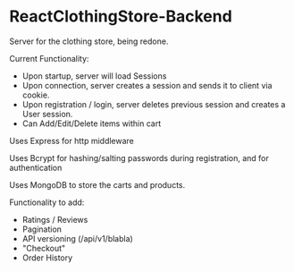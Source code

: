 # ReactClothingStore-Backend
Server for the clothing store, being redone.

Current Functionality:
  - Upon startup, server will load Sessions
  - Upon connection, server creates a session and sends it to client via cookie.
  - Upon registration / login, server deletes previous session and creates a User session.
  - Can Add/Edit/Delete items within cart
  
Uses Express for http middleware

Uses Bcrypt for hashing/salting passwords during registration, and for authentication

Uses MongoDB to store the carts and products.


Functionality to add:
  - Ratings / Reviews
  - Pagination
  - API versioning (/api/v1/blabla)
  - "Checkout"
  - Order History
